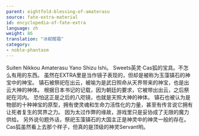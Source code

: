 ```yaml
---
parent: eightfold-blessing-of-amaterasu
source: fate-extra-material
id: encyclopedia-of-fate-extra
language: zh
weight: 86
translation: "冰弑樱霜"
category:
- noble-phantasm
---
```


Suiten Nikkou Amaterasu Yano Shizu Ishi。
Sweets英灵·Cas狐的宝具。不怎么有用的东西。
虽然在EXTRA里是当作镜子表现的，但却是被称为玉藻镇石的神宝中的神宝。
镇石被祭祀在出云，被喻为是武日照命从天界带来的神宝，也是出云大神的神体。
根据日本书记的记载，因为朝廷的要求，它被带出出云，之后祭祀在河内。
恐怕这正是之后的八咫镜，也就是天照大神的神体。
镇石也被认为是物部的十种神宝的原型，拥有使灵魂和生命力活性化的力量，甚至有传言说它拥有让死者复生的冥界之力。
因为太过作弊的缘故，游戏里只是妥协成了无限的魔力供给。
另外说句题外话，祭祀玉藻镇石的大国主正是神灵中的神灵一般的存在。
Cas狐虽然看上去那个样子，但真的是顶级的神灵Servant哟。
